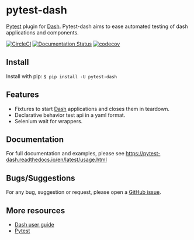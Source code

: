 # pytest-dash

[Pytest][2] plugin for [Dash][1]. Pytest-dash aims to ease automated testing of dash applications and components.

[![CircleCI](https://circleci.com/gh/T4rk1n/pytest-dash.svg?style=svg)](https://circleci.com/gh/T4rk1n/pytest-dash)
[![Documentation Status](https://readthedocs.org/projects/pytest-dash/badge/?version=latest)](https://pytest-dash.readthedocs.io/en/latest/?badge=latest)
[![codecov](https://codecov.io/gh/T4rk1n/pytest-dash/branch/master/graph/badge.svg)](https://codecov.io/gh/T4rk1n/pytest-dash)

## Install

Install with pip: `$ pip install -U pytest-dash`

## Features

- Fixtures to start [Dash][1] applications and closes them in teardown.
- Declarative behavior test api in a yaml format.
- Selenium wait for wrappers.

## Documentation

For full documentation and examples, please see https://pytest-dash.readthedocs.io/en/latest/usage.html

## Bugs/Suggestions

For any bug, suggestion or request, please open a [GitHub issue](https://github.com/plotly/pytest-dash/issues).

## More resources

- [Dash user guide](https://dash.plot.ly/)
- [Pytest][2]

[1]: https://github.com/plotly/dash
[2]: https://github.com/pytest-dev/pytest
